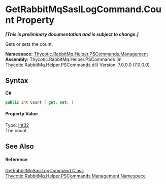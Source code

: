 # GetRabbitMqSaslLogCommand.Count Property 
 _**\[This is preliminary documentation and is subject to change.\]**_

Gets or sets the count.

**Namespace:**&nbsp;<a href="N_Thycotic_RabbitMq_Helper_PSCommands_Management">Thycotic.RabbitMq.Helper.PSCommands.Management</a><br />**Assembly:**&nbsp;Thycotic.RabbitMq.Helper.PSCommands (in Thycotic.RabbitMq.Helper.PSCommands.dll) Version: 7.0.0.0 (7.0.0.0)

## Syntax

**C#**<br />
``` C#
public int Count { get; set; }
```


#### Property Value
Type: <a href="http://msdn2.microsoft.com/en-us/library/td2s409d" target="_blank">Int32</a><br />The count.

## See Also


#### Reference
<a href="T_Thycotic_RabbitMq_Helper_PSCommands_Management_GetRabbitMqSaslLogCommand">GetRabbitMqSaslLogCommand Class</a><br /><a href="N_Thycotic_RabbitMq_Helper_PSCommands_Management">Thycotic.RabbitMq.Helper.PSCommands.Management Namespace</a><br />